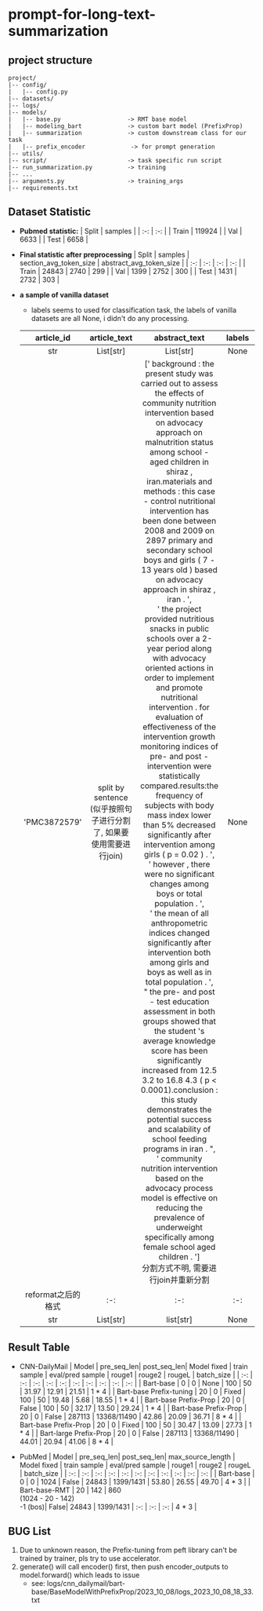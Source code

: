 # prompt-for-long-text-summarization
## project structure
```
project/
|-- config/
|   |-- config.py
|-- datasets/
|-- logs/
|-- models/
|   |-- base.py                   -> RMT base model
|   |-- modeling_bart             -> custom bart model (PrefixProp) 
|   |-- summarization             -> custom downstream class for our task
|   |-- prefix_encoder             -> for prompt generation
|-- utils/
|-- script/                       -> task specific run script
|-- run_summarization.py          -> training
|-- ...
|-- arguments.py                  -> training_args
|-- requirements.txt              
```

## Dataset Statistic
* **Pubmed statistic:**
  | Split | samples | 
  | :-: | :-: |
  | Train | 119924 | 
  | Val | 6633 |
  | Test | 6658 |

* **Final statistic after preprocessing**
  | Split | samples | section_avg_token_size | abstract_avg_token_size |
  | :-: | :-: | :-: | :-: |
  | Train | 24843 | 2740 | 299 |
  | Val | 1399 | 2752 | 300 |
  | Test | 1431 | 2732 | 303 |

* **a sample of vanilla dataset**
  * labels seems to used for classification task, the labels of vanilla datasets are all None, i didn't do any processing.
  
  | article_id | article_text | abstract_text | labels | section_names | sections |
  | :-: | :-: | :-: | :-: | :-: | :-: |
  | str | List[str] | List[str] | None | List[str] | List[List[str]] |
  | 'PMC3872579' | split by sentence<br>(似乎按照句子进行分割了, 如果要使用需要进行join) | ['<BOS> background : the present study was carried out to assess the effects of community nutrition intervention based on advocacy approach on malnutrition status among school - aged children in shiraz , iran.materials and methods : this case - control nutritional intervention has been done between 2008 and 2009 on 2897 primary and secondary school boys and girls ( 7 - 13 years old ) based on advocacy approach in shiraz , iran . </EOS>', <br> '<BOS> the project provided nutritious snacks in public schools over a 2-year period along with advocacy oriented actions in order to implement and promote nutritional intervention . for evaluation of effectiveness of the intervention growth monitoring indices of pre- and post - intervention were statistically compared.results:the frequency of subjects with body mass index lower than 5% decreased significantly after intervention among girls ( p = 0.02 ) . </EOS>', <br> '<BOS> however , there were no significant changes among boys or total population . </EOS>', <br> '<BOS> the mean of all anthropometric indices changed significantly after intervention both among girls and boys as well as in total population . </EOS>', <br> "<BOS> the pre- and post - test education assessment in both groups showed that the student 's average knowledge score has been significantly increased from 12.5  3.2 to 16.8  4.3 ( p < 0.0001).conclusion : this study demonstrates the potential success and scalability of school feeding programs in iran . </EOS>", <br> '<BOS> community nutrition intervention based on the advocacy process model is effective on reducing the prevalence of underweight specifically among female school aged children . </EOS>'] <br> 分割方式不明, 需要进行join并重新分割 | None | ['INTRODUCTION', <br>'MATERIALS AND METHODS', <br>'Participants'Instruments', <br>'Procedure', <br>'First step', <br>'Second step', <br>'Third step', <br>'Forth step', <br>'Interventions', <br>'Fifth step (assessment)', <br>'Data analysis', <br>'RESULTS', <br>'DISCUSSION', <br>'CONCLUSION'] <br><br>请注意METHODS包含了从Participants'Instruments到Data analysis的部分 | [<br>section[seq1, seq2, ...], <br>section[seq1, seq2, ...], <br>...] |
  | reformat之后的格式 | :-: | :-: | :-: | :-: | :-: |
  | str | List[str] | list[str] | None | List[str] | List[str]|

## Result Table 
* CNN-DailyMail
    | Model | pre_seq_len| post_seq_len| Model fixed | train sample | eval/pred sample | rouge1 | rouge2 | rougeL | batch_size | 
    | :-: | :-: | :-: | :-: | :-: | :-: | :-: | :-: | :-: | :-: | 
    | Bart-base | 0 | 0 | None | 100 | 50 | 31.97 | 12.91 | 21.51 | 1 * 4 |
    | Bart-base Prefix-tuning | 20 | 0 | Fixed | 100 | 50 | 19.48 | 5.68 | 18.55 | 1 * 4 | 
    | Bart-base Prefix-Prop | 20 | 0 | False | 100 | 50 | 32.17 | 13.50 | 29.24 | 1 * 4 | 
    | Bart-base Prefix-Prop | 20 | 0 | False | 287113 | 13368/11490 | 42.86 | 20.09 | 36.71 | 8 * 4 | 
    | Bart-base Prefix-Prop | 20 | 0 | Fixed | 100 | 50 | 30.47 | 13.09 | 27.73 | 1 * 4 |
    | Bart-large Prefix-Prop | 20 | 0 | False | 287113 | 13368/11490 | 44.01 | 20.94 | 41.06 | 8 * 4 | 

* PubMed
    | Model | pre_seq_len| post_seq_len| max_source_length | Model fixed | train sample | eval/pred sample | rouge1 | rouge2 | rougeL | batch_size | 
    | :-: | :-: | :-: | :-: | :-: | :-: | :-: | :-: | :-: | :-: | :-: | 
    | Bart-base | 0 | 0 | 1024 | False | 24843 | 1399/1431 | 53.80 | 26.55 | 49.70 | 4 * 3 | 
    | Bart-base-RMT | 20 | 142 | 860 <br>(1024 - 20 - 142) <br> -1 (bos)| False| 24843 | 1399/1431 | :-: | :-: | :-: | 4 * 3 |

## BUG List
1. Due to unknown reason, the Prefix-tuning from peft library can't be trained by trainer, pls try to use accelerator.
2. generate() will call encoder() first, then push encoder_outputs to model.forward() which leads to issue
    * see: logs/cnn_dailymail/bart-base/BaseModelWithPrefixProp/2023_10_08/logs_2023_10_08_18_33.txt